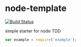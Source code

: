 node-template
=============

[![Build Status](https://travis-ci.org/justinjmoses/xxx.png)](https://travis-ci.org/justinjmoses/xxx)

simple starter for node TDD

```javascript
var example = require('example');
```